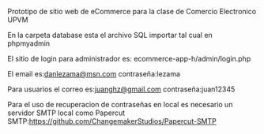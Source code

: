 Prototipo de sitio web de eCommerce para la clase de Comercio Electronico UPVM

En la carpeta database esta el archivo SQL importar tal cual en phpmyadmin

El sitio de login para administrador es: ecommerce-app-h/admin/login.php

El email es:danlezama@msn.com contraseña:lezama

Para usuarios el correo es:juanghz@gmail.com contraseña:juan12345

Para el uso de recuperacion de contraseñas en local es necesario un servidor SMTP local como Papercut SMTP:https://github.com/ChangemakerStudios/Papercut-SMTP
